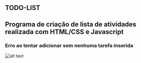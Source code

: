 ## TODO-LIST 

## Programa de criação de lista de atividades realizada com HTML/CSS e Javascript

### Erro ao tentar adicionar sem nenhuma tarefa inserida
![alt text](https://github.com/HGoldbach/todo-list/blob/main/images/erro-adicionar.png)
